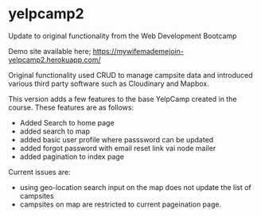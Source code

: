 # yelpcamp2
Update to original functionality from the Web Development Bootcamp

Demo site available here; https://mywifemademejoin-yelpcamp2.herokuapp.com/

Original functionality used CRUD to manage campsite data and introduced various third party software such as Cloudinary and Mapbox.

This version adds a few features to the base YelpCamp created in the course. These features are as follows:
- Added Search to home page
- added search to map
- added basic user profile where passsword can be updated
- added forgot password with email reset link vai node mailer
- added pagination to index page

Current issues are:
- using geo-location search input on the map does not update the list of campsites
- campsites on map are restricted to current pageination page.
